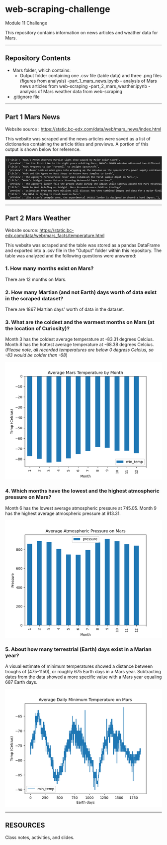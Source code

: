# web-scraping-challenge
Module 11 Challenge

This repository contains information on news articles and weather data for Mars.
__________________________________________________________________

## Repository Contents

- Mars folder, which contains:
    - Output folder containing one .csv file (table data) and three .png files (figures from analysis)
    -part_1_mars_news.ipynb - analysis of Mars news articles from web-scraping
    -part_2_mars_weather.ipynb - analysis of Mars weather data from web-scraping
- .gitignore file

__________________________________________________________________

## Part 1 Mars News

Website source : https://static.bc-edx.com/data/web/mars_news/index.html

This website was scraped and the news articles were saved as a list of dictionaries containing the article titles and previews. A portion of this output is shown below for reference.

![mars_articles](Mars/Output/mars_articles.png)

__________________________________________________________________

## Part 2 Mars Weather

Website source: https://static.bc-edx.com/data/web/mars_facts/temperature.html

This website was scraped and the table was stored as a pandas DataFrame and exported into a .csv file in the "Output" folder within this repository.  The table was analyzed and the following questions were answered:

### 1. How many months exist on Mars?
There are 12 months on Mars.


### 2. How many Martian (and not Earth) days worth of data exist in the scraped dataset?
There are 1867 Martian days' worth of data in the dataset.


### 3. What are the coldest and the warmest months on Mars (at the location of Curiosity)?
Month 3 has the coldest average temperature at -83.31 degrees Celcius.
Month 8 has the hottest average temperature at -68.38 degrees Celcius.
(*Please note, all recorded temperatures are below 0 degress Celcius, so -83 would be colder than -68*)

![avg_mars_temp](Mars/Output/avg_mars_temp.png)


### 4. Which months have the lowest and the highest atmospheric pressure on Mars?
Month 6 has the lowest average atmospheric pressure at 745.05.
Month 9 has the highest average atmospheric pressure at 913.31.

![avg_mars_pressure](Mars/Output/avg_mars_pressure.png)


### 5. About how many terrestrial (Earth) days exist in a Marian year?
A visual estimate of minimum temperatures showed a distance between troughs of (475-1150), or roughly 675 Earth days in a Mars year.  Subtracting dates from the data showed a more specific value with a Mars year equaling 687 Earth days.

![avg_min_daily_temp](Mars/Output/avg_min_daily_temp.png)

__________________________________________________________________

## RESOURCES

Class notes, activities, and slides.